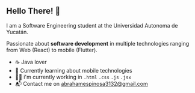 ## Hello There! 👋

I am a Software Engineering student at the Universidad Autonoma de Yucatán. 

Passionate about **software development** in multiple technologies ranging from Web (React) to mobile (Flutter).

+ ☕ Java lover 
+ 🌱 Currently learning about mobile technologies
+ 👨‍💻 i'm currently working in `.html` `.css` `.js` `.jsx`
+ 📬 Contact me on abrahamespinosa3132@gmail.com
